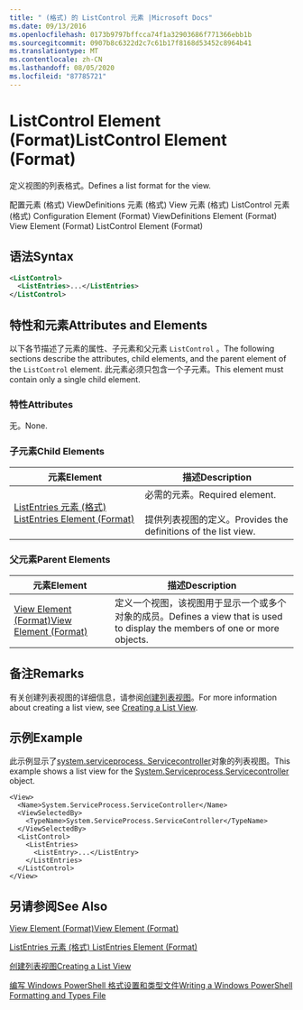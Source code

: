 ```yaml
---
title: " (格式) 的 ListControl 元素 |Microsoft Docs"
ms.date: 09/13/2016
ms.openlocfilehash: 0173b9797bffcca74f1a32903686f771366ebb1b
ms.sourcegitcommit: 0907b8c6322d2c7c61b17f8168d53452c8964b41
ms.translationtype: MT
ms.contentlocale: zh-CN
ms.lasthandoff: 08/05/2020
ms.locfileid: "87785721"
---
```

# <a name="listcontrol-element-format"></a><span data-ttu-id="00773-102">ListControl Element (Format)</span><span class="sxs-lookup"><span data-stu-id="00773-102">ListControl Element (Format)</span></span>

<span data-ttu-id="00773-103">定义视图的列表格式。</span><span class="sxs-lookup"><span data-stu-id="00773-103">Defines a list format for the view.</span></span>

<span data-ttu-id="00773-104">配置元素 (格式) ViewDefinitions 元素 (格式) View 元素 (格式) ListControl 元素 (格式) </span><span class="sxs-lookup"><span data-stu-id="00773-104">Configuration Element (Format) ViewDefinitions Element (Format) View Element (Format) ListControl Element (Format)</span></span>

## <a name="syntax"></a><span data-ttu-id="00773-105">语法</span><span class="sxs-lookup"><span data-stu-id="00773-105">Syntax</span></span>

```xml
<ListControl>
  <ListEntries>...</ListEntries>
</ListControl>

```

## <a name="attributes-and-elements"></a><span data-ttu-id="00773-106">特性和元素</span><span class="sxs-lookup"><span data-stu-id="00773-106">Attributes and Elements</span></span>

<span data-ttu-id="00773-107">以下各节描述了元素的属性、子元素和父元素 `ListControl` 。</span><span class="sxs-lookup"><span data-stu-id="00773-107">The following sections describe the attributes, child elements, and the parent element of the `ListControl` element.</span></span> <span data-ttu-id="00773-108">此元素必须只包含一个子元素。</span><span class="sxs-lookup"><span data-stu-id="00773-108">This element must contain only a single child element.</span></span>

### <a name="attributes"></a><span data-ttu-id="00773-109">特性</span><span class="sxs-lookup"><span data-stu-id="00773-109">Attributes</span></span>

<span data-ttu-id="00773-110">无。</span><span class="sxs-lookup"><span data-stu-id="00773-110">None.</span></span>

### <a name="child-elements"></a><span data-ttu-id="00773-111">子元素</span><span class="sxs-lookup"><span data-stu-id="00773-111">Child Elements</span></span>

|<span data-ttu-id="00773-112">元素</span><span class="sxs-lookup"><span data-stu-id="00773-112">Element</span></span>|<span data-ttu-id="00773-113">描述</span><span class="sxs-lookup"><span data-stu-id="00773-113">Description</span></span>|
|-------------|-----------------|
|[<span data-ttu-id="00773-114">ListEntries 元素 (格式) </span><span class="sxs-lookup"><span data-stu-id="00773-114">ListEntries Element (Format)</span></span>](./listentries-element-for-listcontrol-format.md)|<span data-ttu-id="00773-115">必需的元素。</span><span class="sxs-lookup"><span data-stu-id="00773-115">Required element.</span></span><br /><br /> <span data-ttu-id="00773-116">提供列表视图的定义。</span><span class="sxs-lookup"><span data-stu-id="00773-116">Provides the definitions of the list view.</span></span>|

### <a name="parent-elements"></a><span data-ttu-id="00773-117">父元素</span><span class="sxs-lookup"><span data-stu-id="00773-117">Parent Elements</span></span>

|<span data-ttu-id="00773-118">元素</span><span class="sxs-lookup"><span data-stu-id="00773-118">Element</span></span>|<span data-ttu-id="00773-119">描述</span><span class="sxs-lookup"><span data-stu-id="00773-119">Description</span></span>|
|-------------|-----------------|
|[<span data-ttu-id="00773-120">View Element (Format)</span><span class="sxs-lookup"><span data-stu-id="00773-120">View Element (Format)</span></span>](./view-element-format.md)|<span data-ttu-id="00773-121">定义一个视图，该视图用于显示一个或多个对象的成员。</span><span class="sxs-lookup"><span data-stu-id="00773-121">Defines a view that is used to display the members of one or more objects.</span></span>|

## <a name="remarks"></a><span data-ttu-id="00773-122">备注</span><span class="sxs-lookup"><span data-stu-id="00773-122">Remarks</span></span>

<span data-ttu-id="00773-123">有关创建列表视图的详细信息，请参阅[创建列表视图](./creating-a-list-view.md)。</span><span class="sxs-lookup"><span data-stu-id="00773-123">For more information about creating a list view, see [Creating a List View](./creating-a-list-view.md).</span></span>

## <a name="example"></a><span data-ttu-id="00773-124">示例</span><span class="sxs-lookup"><span data-stu-id="00773-124">Example</span></span>

<span data-ttu-id="00773-125">此示例显示了[system.serviceprocess. Servicecontroller](/dotnet/api/System.ServiceProcess.ServiceController)对象的列表视图。</span><span class="sxs-lookup"><span data-stu-id="00773-125">This example shows a list view for the [System.Serviceprocess.Servicecontroller](/dotnet/api/System.ServiceProcess.ServiceController) object.</span></span>

```
<View>
  <Name>System.ServiceProcess.ServiceController</Name>
  <ViewSelectedBy>
    <TypeName>System.ServiceProcess.ServiceController</TypeName>
  </ViewSelectedBy>
  <ListControl>
    <ListEntries>
      <ListEntry>...</ListEntry>
    </ListEntries>
  </ListControl>
</View>
```

## <a name="see-also"></a><span data-ttu-id="00773-126">另请参阅</span><span class="sxs-lookup"><span data-stu-id="00773-126">See Also</span></span>

[<span data-ttu-id="00773-127">View Element (Format)</span><span class="sxs-lookup"><span data-stu-id="00773-127">View Element (Format)</span></span>](./view-element-format.md)

[<span data-ttu-id="00773-128">ListEntries 元素 (格式) </span><span class="sxs-lookup"><span data-stu-id="00773-128">ListEntries Element (Format)</span></span>](./listentries-element-for-listcontrol-format.md)

[<span data-ttu-id="00773-129">创建列表视图</span><span class="sxs-lookup"><span data-stu-id="00773-129">Creating a List View</span></span>](./creating-a-list-view.md)

[<span data-ttu-id="00773-130">编写 Windows PowerShell 格式设置和类型文件</span><span class="sxs-lookup"><span data-stu-id="00773-130">Writing a Windows PowerShell Formatting and Types File</span></span>](./writing-a-powershell-formatting-file.md)
